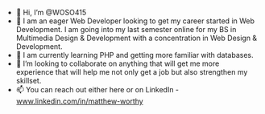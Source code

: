 - 👋 Hi, I’m @WOSO415
- 👀 I am an eager Web Developer looking to get my career started in Web Development. I am going into my last semester online for my BS in Multimedia Design &    Development with a concentration in Web Design & Development.
- 🌱 I am currently learning PHP and getting more familiar with databases.
- 💞️ I’m looking to collaborate on anything that will get me more experience that will help me not only get a job but also strengthen my skillset.
- 📫 You can reach out either here or on LinkedIn - www.linkedin.com/in/matthew-worthy

<!---
WOSO415/WOSO415 is a ✨ special ✨ repository because its `README.md` (this file) appears on your GitHub profile.
You can click the Preview link to take a look at your changes.
--->
